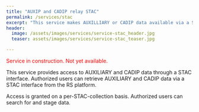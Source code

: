 ```yaml
---
title: "AUXIP and CADIP relay STAC"
permalink: /services/stac
excerpt: "This service makes AUXILLIARY or CADIP data available via a STAC interface."
header:
  image: /assets/images/services/service-stac_header.jpg
  teaser: assets/images/services/service-stac_teaser.jpg

---
```

<span style="color: red;">Service in construction. Not yet available.</span>


This service provides access to AUXILIARY and CADIP data through a STAC interface. 
Authorized users can retrieve AUXILIARY and CADIP data via a STAC interface from the RS platform.

Access is granted on a per-STAC-collection basis. Authorized users can search for and stage data.